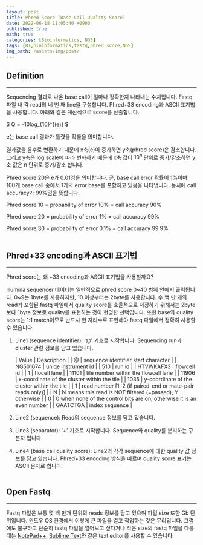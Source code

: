 ```yaml
---
layout: post
title: Phred Score (Base Call Quality Score)
date: 2022-06-18 11:05:40 +0900
published: true
math: true
categories: [Bioinformatics, NGS]
tags: [BI,bioinformatics,fastq,phred score,NGS]
img_path: /assets/img/post/
---
```


## Definition
***

 Sequencing 결과로 나온 base call이 얼마나 정확한지 나타내는 수치입니다. Fastq 파일 내 각 read의 네 번 째 line을 구성합니다. Phred+33 encoding과 ASCII 표기법을 사용합니다. 아래와 같은 계산식으로 score를 산출합니다.<br>

 $ Q = -10log_{10}^{(e)} $ 

 e는 base call 결과가 틀렸을 확률을 의미합니다.

 <script src="https://gist.github.com/hubert-bioinformatics/b437a5f57fd35652b4e49465ef389a46.js"></script>

 결과값을 음수로 변환하기 때문에 x축(e)이 증가하면 y축(phred score)은 감소합니다. 그리고 y축은 log scale에 따라 변화하기 때문에 x축 값이 $10^{n}$ 단위로 증가/감소하면 y축 값은 n 단위로 증가/감소 합니다.

 Phred score 20은 e가 0.01임을 의미합니다. 곧, base call error 확률이 1%이며, 100개 base call 중에서 1개의 error base를 포함하고 있음을 나타냅니다. 동시에 call accuracy가 99%임을 뜻합니다.

 Phred score 10 = probability of error 10% = call accuracy 90%


 Phred score 20 = probability of error 1% = call accuracy 99%

 Phred score 30 = probability of error 0.1% = call accuracy 99.9%
 <br><br>


## Phred+33 encoding과 ASCII 표기법
***

 Phred score는 왜 +33 encoding과 ASCII 표기법을 사용할까요?

 Illumina sequencer 데이터는 일반적으로 phred score 0~40 범위 안에서 출력됩니다. 0~9는 1byte를 사용하지만, 10 이상부터는 2byte를 사용합니다. 수 백 만 개의 read가 포함된 fastq 파일에서 quality score를 효율적으로 저장하기 위해서는 2byte보다 1byte 정보로 quality를 표현하는 것이 현명한 선택입니다. 또한 base와 quality score는 1:1 match이므로 반드시 한 자리수로 표현해야 fastq 파일에서 정확히 사용할 수 있습니다.

 1. Line1 (sequence identifier): '@' 기호로 시작합니다. Sequencing run과 cluster 관련 정보를 담고 있습니다.<br>

    | Value | Description |
    | @ | sequence identifier start character |
    | NG501674 | uniqe instrument id | 
    | 510 | run id |
    | HTVWKAFX3 | flowcell id |
    | 1 | flocell lane |
    | 11101 | tile number within the flowcell lane |
    | 11906 | x-coordinate of the cluster within the tile |
    | 1035 | y-coordinate of the cluster within the tile |
    | 1 | read number [1, 2 (if paired-end or mate-pair reads only)] |
    | N | N means this read is NOT filtered (=passed), Y otherwise |
    | 0 | 0 when none of the control bits are on, otherwise it is an even number |
    | GAATCTGA | index sequence |

 2. Line2 (sequence): Read의 sequence 정보를 담고 있습니다.

 3. Line3 (separator): '+' 기호로 시작합니다. Sequence와 quality를 분리하는 구분자 입니다.

 4. Line4 (base call quality score): Line2의 각각 sequence에 대한 quality 값 정보를 담고 있습니다. Phred+33 encoding 방식을 따르며 quality score 표기는 ASCII 문자로 합니다.
 <br><br>


## Open Fastq
***
 Fastq 파일은 보통 몇 백 만개 단위의 reads 정보를 담고 있으며 파일 size 또한 Gb 단위입니다. 윈도우 OS 환경에서 이렇게 큰 파일을 열고 작업하는 것은 무리입니다. 그럼에도 불구하고 단순히 fastq 파일을 열어보고 싶다거나 작은 size의 fastq 파일을 다룰 때는 [NotePad++](https://notepad-plus-plus.org/downloads/, "NotePad++"), [Sublime Text](https://www.sublimetext.com/, "Sublime Text")와 같은 text editor를 사용할 수 있습니다.